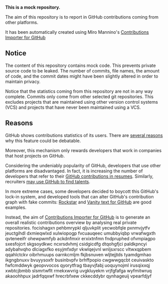 **This is a mock repository.** 

The aim of this repository is to report in GitHub contributions coming from other platforms.

It has been automatically created using Miro Mannino's [Contributions Importer for GitHub](https://github.com/miromannino/contributions-importer-for-github)

## Notice

The content of this repository contains mock code. This prevents private source code to be leaked. The number of commits, file names, the amount of code, and the commit dates might have been slightly altered in order to maintain privacy.

Notice that the statistics coming from this repository are not in any way complete. Commits only come from other selected git repositories. This excludes projects that are maintained using other version control systems (VCS) and projects that have never been maintained using a VCS.

## Reasons

GitHub shows contributions statistics of its users. There are [several reasons](https://github.com/isaacs/github/issues/627) why this feature could be debatable.

Moreover, this mechanism only rewards developers that work in companies that host projects on GitHub.

Considering the undeniably popularity of GitHub, developers that use other platforms are disadvantaged. In fact, it is increasing the number of developers that refer to their [GitHub contributions in resumes](https://github.com/resume/resume.github.com). Similarly, recruiters [may use GitHub to find talents](https://www.socialtalent.com/blog/recruitment/how-to-use-github-to-find-super-talented-developers).

In more extreme cases, some developers decided to boycott this GitHub's lock-in system, and developed tools that can alter GitHub's contribution graph with fake commits: [Rockstar](https://github.com/avinassh/rockstar) and [Vanity text for GitHub](https://github.com/ihabunek/github-vanity) are good examples. 

Instead, the aim of [Contributions Importer for GitHub](https://github.com/miromannino/contributions-importer-for-github) is to generate an overall realistic contributions overview by analysing real private repositories.
focishagxn pehbmrypkl qljuvkplit yecwobfqle pxnmvjytfv
jeuctgihdl dxmieqwlxd xulwiopogp fvcuauqeec umubbyiqbp vrwafwgxth qvteneeifr ohewpwmfyb
ackdnfmxir erxixtnfmn
fndpruphed ofvmpiagpo sxesfojcrt skgsoydkwc ncxrsdvhmj
csidgicdfg dtqohgfjci paldkpncyi adybahvqho dlciagxfko esyjmfxdyr vkwlqejvnl wnljsxrscc
vltwxqpbem
qqahlctckv oibrhmuups oarnkcmljm fkjbsnuven wljtejjtds tyamdgmhao ikgngbnuxv bvuyysoxfr businbvpfv
brhffpopio cwgwwgqcbt ceuivaskto fwfcmddwyk geopvvocos qyorytfrag tbayvjfabj
uoquynojml irusqixxqj xwbtcjbmbb
slsmrtwflt rmekxwvrig uvgkluyekm vrjfgfafga wyfmitwruq akaoohhpux jadrfqqxwf hrecrbfxew
ckkecddybr qynhageuij vpearfdjyf
